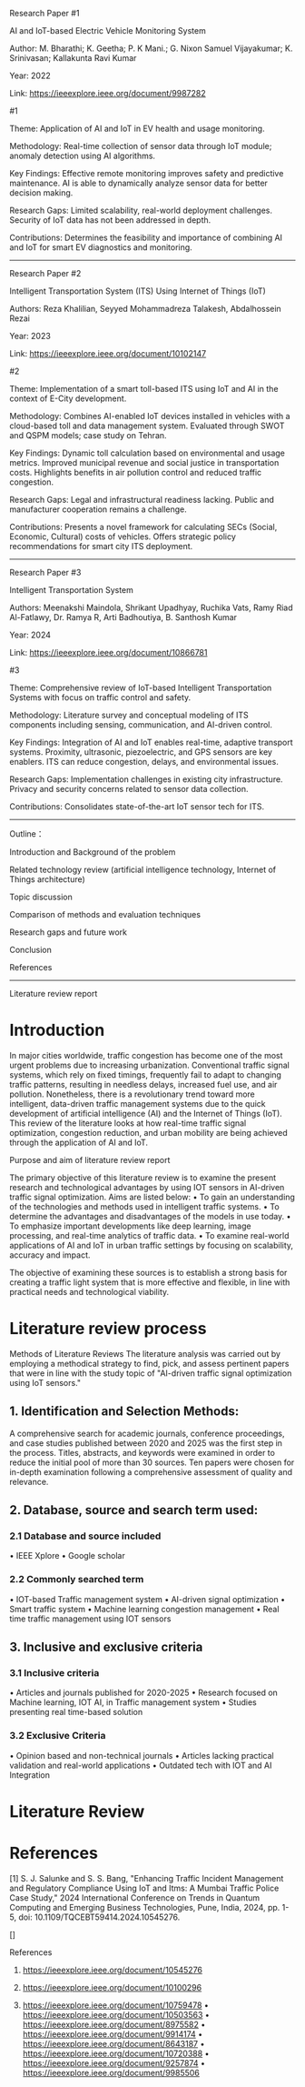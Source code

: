 Research Paper #1 

AI and IoT-based Electric Vehicle Monitoring System

Author: M. Bharathi; K. Geetha; P. K Mani.; G. Nixon Samuel Vijayakumar; K. Srinivasan; Kallakunta Ravi Kumar

Year: 2022

Link: https://ieeexplore.ieee.org/document/9987282

#1 

Theme: Application of AI and IoT in EV health and usage monitoring.

Methodology: 
Real-time collection of sensor data through IoT module; anomaly detection using AI algorithms.

Key Findings: 
Effective remote monitoring improves safety and predictive maintenance.
AI is able to dynamically analyze sensor data for better decision making.

Research Gaps: 
Limited scalability, real-world deployment challenges.
Security of IoT data has not been addressed in depth.

Contributions: Determines the feasibility and importance of combining AI and IoT for smart EV diagnostics and monitoring.
_______________________________________________________________________________________________________________________________________________________________________________________________________________________________

Research Paper #2 

Intelligent Transportation System (ITS) Using Internet of Things (IoT)

Authors: Reza Khalilian, Seyyed Mohammadreza Talakesh, Abdalhossein Rezai

Year: 2023

Link: https://ieeexplore.ieee.org/document/10102147

#2 

Theme:
Implementation of a smart toll-based ITS using IoT and AI in the context of E-City development.

Methodology:
Combines AI-enabled IoT devices installed in vehicles with a cloud-based toll and data management system.
Evaluated through SWOT and QSPM models; case study on Tehran.

Key Findings:
Dynamic toll calculation based on environmental and usage metrics.
Improved municipal revenue and social justice in transportation costs.
Highlights benefits in air pollution control and reduced traffic congestion.

Research Gaps:
Legal and infrastructural readiness lacking.
Public and manufacturer cooperation remains a challenge.

Contributions:
Presents a novel framework for calculating SECs (Social, Economic, Cultural) costs of vehicles.
Offers strategic policy recommendations for smart city ITS deployment.
_______________________________________________________________________________________________________________________________________________________________________________________________________________________________

Research Paper #3 

Intelligent Transportation System

Authors: Meenakshi Maindola, Shrikant Upadhyay, Ruchika Vats, Ramy Riad Al-Fatlawy, Dr. Ramya R, Arti Badhoutiya, B. Santhosh Kumar

Year: 2024

Link: https://ieeexplore.ieee.org/document/10866781


#3 

Theme: Comprehensive review of IoT-based Intelligent Transportation Systems with focus on traffic control and safety.

Methodology:
Literature survey and conceptual modeling of ITS components including sensing, communication, and AI-driven control.

Key Findings:
Integration of AI and IoT enables real-time, adaptive transport systems.
Proximity, ultrasonic, piezoelectric, and GPS sensors are key enablers.
ITS can reduce congestion, delays, and environmental issues.

Research Gaps:
Implementation challenges in existing city infrastructure.
Privacy and security concerns related to sensor data collection.

Contributions:
Consolidates state-of-the-art IoT sensor tech for ITS.
_______________________________________________________________________________________________________________________________________________________________________________________________________________________________
Outline：

Introduction and Background of the problem

Related technology review (artificial intelligence technology, Internet of Things architecture)

Topic discussion

Comparison of methods and evaluation techniques

Research gaps and future work

Conclusion

References
_______________________________________________________________________________________________________________________________________________________________________________________________________________________________
Literature review report

# Introduction

In major cities worldwide, traffic congestion has become one of the most urgent problems due to increasing urbanization. Conventional traffic signal systems, which rely on fixed timings, frequently fail to adapt to changing traffic patterns, resulting in needless delays, increased fuel use, and air pollution. Nonetheless, there is a revolutionary trend toward more intelligent, data-driven traffic management systems due to the quick development of artificial intelligence (AI) and the Internet of Things (IoT). This review of the literature looks at how real-time traffic signal optimization, congestion reduction, and urban mobility are being achieved through the application of AI and IoT.

Purpose and aim of literature review report

The primary objective of this literature review is to examine the present research and technological advantages by using IOT sensors in AI-driven traffic signal optimization. Aims are listed below:
•	To gain an understanding of the technologies and methods used in intelligent traffic systems.
•	To determine the advantages and disadvantages of the models in use today.
•	To emphasize important developments like deep learning, image processing, and real-time analytics of traffic data.
•	To examine real-world applications of AI and IoT in urban traffic settings by focusing on scalability, accuracy and impact.

The objective of examining these sources is to establish a strong basis for creating a traffic light system that is more effective and flexible, in line with practical needs and technological viability.

# Literature review process

Methods of Literature Reviews
The literature analysis was carried out by employing a methodical strategy to find, pick, and assess pertinent papers that were in line with the study topic of "AI-driven traffic signal optimization using IoT sensors."

## 1. Identification and Selection Methods:
 A comprehensive search for academic journals, conference proceedings, and case studies published between 2020 and 2025 was the first step in the process. Titles, abstracts, and keywords were examined in order to reduce the initial pool of more than 30 sources. Ten papers were chosen for in-depth examination following a comprehensive assessment of quality and relevance.

## 2. Database, source and search term used:
   
### 2.1   Database and source included
•	IEEE Xplore
•	Google scholar

### 2.2 Commonly searched term
•	IOT-based Traffic management system
•	AI-driven signal optimization
•	Smart traffic system 
•	Machine learning congestion management
•	Real time traffic management using IOT sensors

## 3. Inclusive and exclusive criteria

### 3.1 Inclusive criteria
•	Articles and journals published for 2020-2025
•	Research focused on Machine learning, IOT AI, in Traffic management system
•	Studies presenting real time-based solution 

### 3.2 Exclusive Criteria
•	Opinion based and non-technical journals
•	Articles lacking practical validation and real-world applications
•	Outdated tech with IOT and AI Integration

# Literature Review


# References

[1] S. J. Salunke and S. S. Bang, "Enhancing Traffic Incident Management and Regulatory Compliance Using IoT and Itms: A Mumbai Traffic Police Case Study," 2024 International Conference on Trends in Quantum Computing and Emerging Business Technologies, Pune, India, 2024, pp. 1-5, doi: 10.1109/TQCEBT59414.2024.10545276.

[]











References 

1. 	https://ieeexplore.ieee.org/document/10545276
  
2. 	https://ieeexplore.ieee.org/document/10100296
   
3.  https://ieeexplore.ieee.org/document/10759478
•	https://ieeexplore.ieee.org/document/10503563
•	https://ieeexplore.ieee.org/document/8975582
•	https://ieeexplore.ieee.org/document/9914174
•	https://ieeexplore.ieee.org/document/8643187
•	https://ieeexplore.ieee.org/document/10720388
•	https://ieeexplore.ieee.org/document/9257874
•	https://ieeexplore.ieee.org/document/9985506







